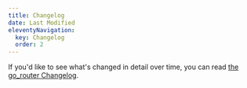 ```yaml
---
title: Changelog
date: Last Modified 
eleventyNavigation:
  key: Changelog
  order: 2
---
```

If you'd like to see what's changed in detail over time, you can read [the
go_router Changelog](https://pub.dev/packages/go_router/changelog).
